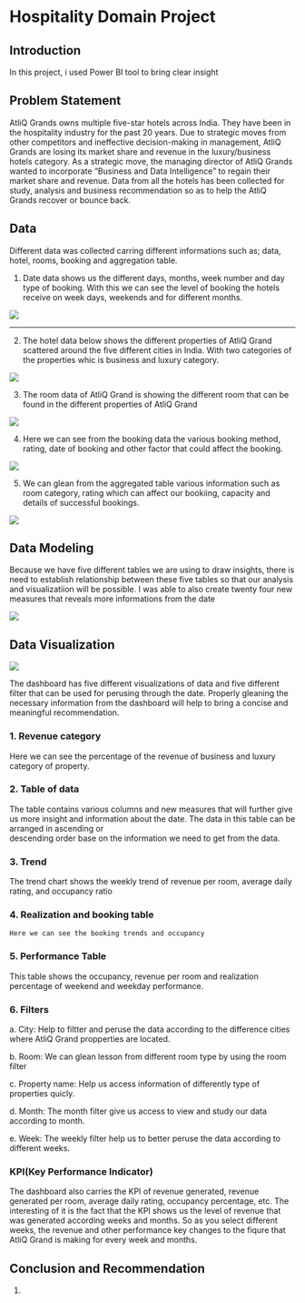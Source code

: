 # Hospitality Domain Project 

## Introduction 
In this project, i used Power BI tool to bring clear insight 

## Problem Statement 
AtliQ Grands owns multiple five-star hotels across India. They have been in the hospitality industry for the past 20 years. Due to strategic moves from other competitors and ineffective decision-making in management, AtliQ Grands are losing its market share and revenue in the luxury/business hotels category. As a strategic move, the managing director of AtliQ Grands wanted to incorporate “Business and Data Intelligence” to regain their market share and revenue. Data from all the hotels has been collected for study, analysis and business recommendation so as to help the AtliQ Grands recover or bounce back. 

## Data 
Different data was collected carring different informations such as; data, hotel, rooms, booking and aggregation table. 

1. Date data shows us the different days, months, week number and day type of booking. With this we can see the level of booking the hotels receive on week days, weekends and for different months.
   
![](https://github.com/Chuksdgreat/Hospitality-Domain-Project/blob/main/dim%20data%20.png)
___

2. The hotel data below shows the different properties of AtliQ Grand scattered around the five different cities in India. With two categories of the properties whic is business and luxury category.
   
![](https://github.com/Chuksdgreat/Hospitality-Domain-Project/blob/main/dim%20hotel%202.png)

3.  The room data of AtliQ Grand is showing the different room that can be found in the different properties of AtliQ Grand

![](https://github.com/Chuksdgreat/Hospitality-Domain-Project/blob/main/dim%20rooms%202.png)

4. Here we can see from the booking data the various booking method, rating, date of booking and other factor that could affect the booking. 

![](https://github.com/Chuksdgreat/Hospitality-Domain-Project/blob/main/fact%20bookings.png)

5. We can glean from the aggregated table various information such as room category, rating which can affect our bookiing, capacity and details of successful bookings. 

![](https://github.com/Chuksdgreat/Hospitality-Domain-Project/blob/main/Fact%20aggregated%20.png)


## Data Modeling 
Because we have five different tables we are using to draw insights, there is need to establish relationship between these five tables so that our analysis and visualizatiion will be possible. 
I was able to also create twenty four new measures that reveals more informations from the date 

![](https://github.com/Chuksdgreat/Hospitality-Domain-Project/blob/main/Data%20modeling%20.png)

## Data Visualization 

![](https://github.com/Chuksdgreat/Hospitality-Domain-Project/blob/main/Dashboard.png)

The dashboard has five different visualizations of data and five different filter that can be used for perusing through the date. Properly gleaning the necessary information from the dashboard will help to bring a concise and meaningful recommendation. 

### 1. Revenue category
   Here we can see the percentage of the revenue of business and luxury category of property.

### 2. Table of data

   The table contains various columns and new measures that will further give us more insight and information about the date. The data in this table can be arranged in ascending or    
   descending order base on the information we need to get from the data.

### 3. Trend

   The trend chart shows the weekly trend of revenue per room, average daily rating, and occupancy ratio

### 4. Realization and booking table

    Here we can see the booking trends and occupancy

### 5. Performance Table

   This table shows the occupancy, revenue per room and realization percentage of weekend and weekday performance.

### 6. Filters

   a. City: Help to filtter and peruse the data according to the difference cities where AtliQ Grand propperties are located.
   
   b. Room: We can glean lesson from different room type by using the room filter
   
   c. Property name: Help us access information of differently type of properties quicly.
   
   d. Month: The month filter give us access to view and study our data according to month.
   
   e. Week: The weekly filter help us to better peruse the data according to different weeks.  

### KPI(Key Performance Indicator)

The dashboard also carries the KPI of revenue generated, revenue generated per room, average daily rating, occupancy percentage, etc. The interesting of it is the fact that the KPI shows us the level of revenue that was generated according weeks and months. So as you select different weeks, the revenue and other performance key changes to the fiqure that AtliQ Grand is making for every week and months. 

## Conclusion and Recommendation 
1. 



